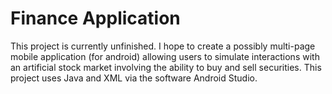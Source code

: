 # Finance Application #
This project is currently unfinished. I hope to create a possibly multi-page mobile application (for android) allowing users to simulate interactions with an artificial stock market involving the ability to buy and sell securities. This project uses Java and XML via the software Android Studio.
